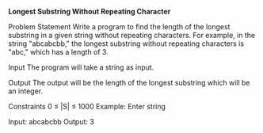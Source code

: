 **Longest Substring Without Repeating Character**

Problem Statement
Write a program to find the length of the longest substring in a given string without repeating characters. For example, in the string "abcabcbb," the longest substring without repeating characters is "abc," which has a length of 3.

Input
The program will take a string as input.

Output
The output will be the length of the longest substring which will be an integer.

Constraints
0 ≤ |S| ≤ 1000
Example:
Enter string

Input:
abcabcbb
Output:
3

